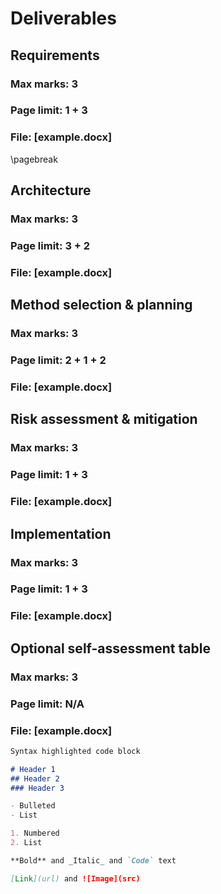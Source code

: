 # Deliverables

## Requirements

### Max marks: 3
### Page limit: 1 + 3
### File: [example.docx]

\pagebreak

## Architecture

### Max marks: 3
### Page limit: 3 + 2
### File: [example.docx]


## Method selection & planning

### Max marks: 3
### Page limit: 2 + 1 + 2
### File: [example.docx]


## Risk assessment & mitigation

### Max marks: 3
### Page limit: 1 + 3
### File: [example.docx]

## Implementation

### Max marks: 3
### Page limit: 1 + 3
### File: [example.docx]


## Optional self-assessment table

### Max marks: 3
### Page limit: N/A
### File: [example.docx]

```markdown
Syntax highlighted code block

# Header 1
## Header 2
### Header 3

- Bulleted
- List

1. Numbered
2. List

**Bold** and _Italic_ and `Code` text

[Link](url) and ![Image](src)
```


